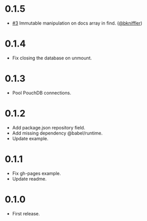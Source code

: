 # 0.1.5

* [#3](https://github.com/ArnoSaine/react-pouchdb/pull/3) Immutable manipulation on docs array in find. ([@bkniffler](https://github.com/bkniffler))

# 0.1.4

* Fix closing the database on unmount.

# 0.1.3

* Pool PouchDB connections.

# 0.1.2

* Add package.json repository field.
* Add missing dependency @babel/runtime.
* Update example.

# 0.1.1

* Fix gh-pages example.
* Update readme.

# 0.1.0

* First release.
